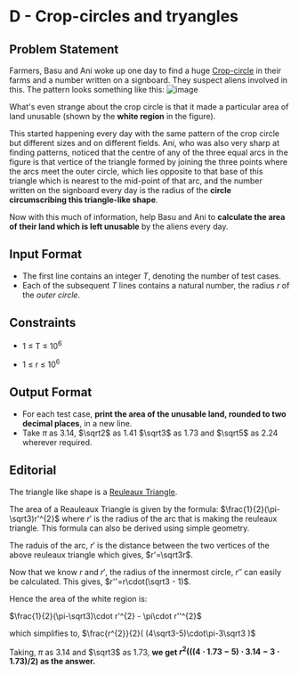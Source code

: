 # D - Crop-circles and tryangles

## Problem Statement

Farmers, Basu and Ani woke up one day to find a huge [Crop-circle](https://en.wikipedia.org/wiki/Crop_circle) in their farms and a number written on a signboard. They suspect aliens involved in this. The pattern looks something like this:
![image](https://s3.amazonaws.com/hr-assets/0/1544899113-2eadd56102-reauleux.png)

What's even strange about the crop circle is that it made a particular area of land unusable (shown by the **white region** in the figure).

This started happening every day with the same pattern of the crop circle but different sizes and on different fields. Ani, who was also very sharp at finding patterns, noticed that the centre of any of the three equal arcs in the figure is that vertice of the triangle formed by joining the three points where the arcs meet the outer circle, which lies opposite to that base of this triangle which is nearest to the mid-point of that arc, and the number written on the signboard every day is the radius of the **circle circumscribing this triangle-like shape**.

Now with this much of information, help Basu and Ani to **calculate the area of their land which is left unusable** by the aliens every day.


## Input Format

- The first line contains an integer $T$, denoting the number of test cases.
- Each of the subsequent $T$ lines contains a natural number, the radius $r$ of the *outer circle*.

## Constraints

- 1 &le; T &le; 10<sup>6</sup>

- 1 &le; r &le; 10<sup>6</sup>

## Output Format

- For each test case, **print the area of the unusable land, rounded to two decimal places**, in a new line.
- Take $\pi$ as $3.14$, $\sqrt2$ as $1.41$ $\sqrt3$ as $1.73$ and $\sqrt5$ as $2.24$ wherever required.

## Editorial

The triangle like shape is a [Reuleaux Triangle](https://en.wikipedia.org/wiki/Reuleaux_triangle).

The area of a Reauleaux Triangle is given by the formula:  $\frac{1}{2}(\pi-\sqrt3)r'^{2}$ where $r'$ is the radius of the arc that is making the reuleaux triangle. This formula can also be derived using simple geometry.

The raduis of the arc, $r'$ is the distance between the two vertices of the above reuleaux triangle which gives, $r'=\sqrt3r$.

Now that we know $r$ and $r'$, the radius of the innermost circle, $r''$ can easily be calculated. This gives, $r''=r\cdot(\sqrt3 - 1)$.

Hence the area of the white region is:

$\frac{1}{2}(\pi-\sqrt3)\cdot r'^{2} - \pi\cdot r''^{2}$

which simplifies to,
$\frac{r^{2}}{2}( (4\sqrt3-5)\cdot\pi-3\sqrt3 )$

Taking, $\pi$ as $3.14$ and $\sqrt3$ as $1.73$, **we get $r^{2}(( (4\cdot1.73-5)\cdot3.14-3\cdot1.73 )/2)$ as the answer.**
